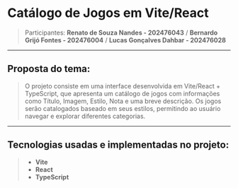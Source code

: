 # Catálogo de Jogos em Vite/React

> Participantes: **Renato de Souza Nandes - 202476043** / **Bernardo Grijó Fontes - 202476004** / **Lucas Gonçalves Dahbar - 202476028**

---

## Proposta do tema:

> O projeto consiste em uma interface desenvolvida em Vite/React + TypeScript, que apresenta um catálogo de jogos com informações como Título, Imagem, Estilo, Nota e uma breve descrição. Os jogos serão catalogados baseado em seus estilos, permitindo ao usuário navegar e explorar diferentes categorias.

---

## Tecnologias usadas e implementadas no projeto:

> - **Vite**
> - **React**
> - **TypeScript** 